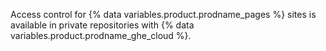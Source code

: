 Access control for {% data variables.product.prodname_pages %} sites is available in private repositories with {% data variables.product.prodname_ghe_cloud %}.
